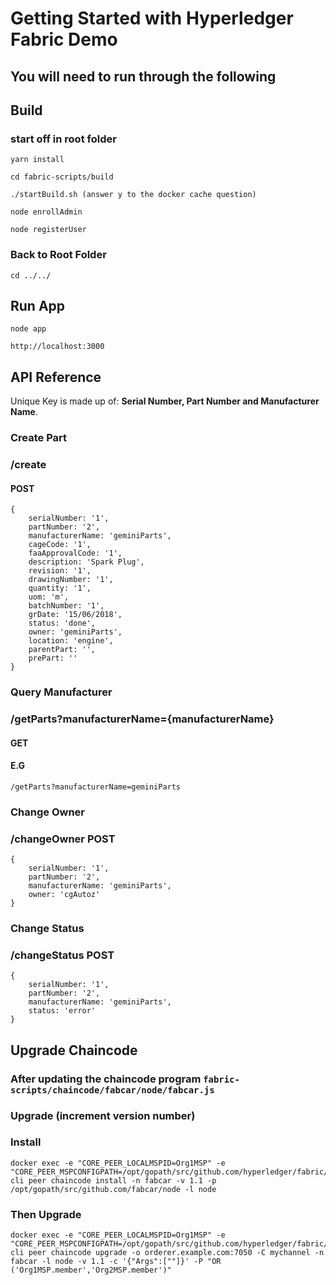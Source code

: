 # Getting Started with Hyperledger Fabric Demo

## You will need to run through the following

## Build

### start off in root folder

    yarn install

    cd fabric-scripts/build

    ./startBuild.sh (answer y to the docker cache question)

    node enrollAdmin

    node registerUser

### Back to Root Folder

    cd ../../

## Run App

    node app

    http://localhost:3000

## API Reference

Unique Key is made up of: **Serial Number, Part Number and Manufacturer Name**.

### Create Part

### **/create**

#### POST

    {
        serialNumber: '1',
        partNumber: '2',
        manufacturerName: 'geminiParts',
        cageCode: '1',
        faaApprovalCode: '1',
        description: 'Spark Plug',
        revision: '1',
        drawingNumber: '1',
        quantity: '1',
        uom: 'm',
        batchNumber: '1',
        grDate: '15/06/2018',
        status: 'done',
        owner: 'geminiParts',
        location: 'engine',
        parentPart: '',
        prePart: ''
    }

### Query Manufacturer

### **/getParts?manufacturerName={manufacturerName}**

#### GET

#### E.G

    /getParts?manufacturerName=geminiParts

### Change Owner

### **/changeOwner** POST

    {
        serialNumber: '1',
        partNumber: '2',
        manufacturerName: 'geminiParts',
        owner: 'cgAutoz'
    }

### Change Status

### **/changeStatus** POST

    {
        serialNumber: '1',
        partNumber: '2',
        manufacturerName: 'geminiParts',
        status: 'error'
    }

## Upgrade Chaincode

### After updating the chaincode program `fabric-scripts/chaincode/fabcar/node/fabcar.js`

### Upgrade (increment version number)

### Install

    docker exec -e "CORE_PEER_LOCALMSPID=Org1MSP" -e "CORE_PEER_MSPCONFIGPATH=/opt/gopath/src/github.com/hyperledger/fabric/peer/crypto/peerOrganizations/org1.example.com/users/Admin@org1.example.com/msp" cli peer chaincode install -n fabcar -v 1.1 -p /opt/gopath/src/github.com/fabcar/node -l node

### Then Upgrade

    docker exec -e "CORE_PEER_LOCALMSPID=Org1MSP" -e "CORE_PEER_MSPCONFIGPATH=/opt/gopath/src/github.com/hyperledger/fabric/peer/crypto/peerOrganizations/org1.example.com/users/Admin@org1.example.com/msp" cli peer chaincode upgrade -o orderer.example.com:7050 -C mychannel -n fabcar -l node -v 1.1 -c '{"Args":[""]}' -P "OR ('Org1MSP.member','Org2MSP.member')"